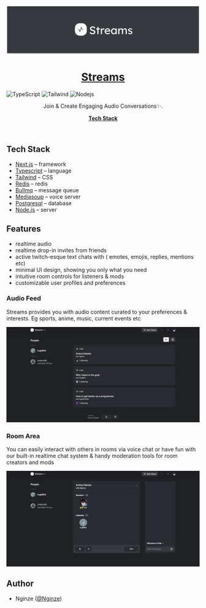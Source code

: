 <a href="https://streamsapp.me">
  <img alt="Streams-Join & create engaging voice conversations" src="https://raw.githubusercontent.com/Nginze/Anispace/master/uploads/streams_banner2.png">
  <h1 align="center">Streams</h1>
</a>

![TypeScript](https://img.shields.io/badge/typescript-%23007ACC.svg?style=for-the-badge&logo=typescript&logoColor=white)
![Tailwind](https://img.shields.io/badge/tailwindcss-hotpink.svg?style=for-the-badge&logo=tailwindcss&logoColor=white)
![Nodejs](https://img.shields.io/badge/nodejs-%23E34F26.svg?style=for-the-badge&logo=nodejs&logoColor=white)

<p align="center">
 Join & Create Engaging Audio Conversations✨.
</p>


<p align="center">
  <a href="#tech-stack"><strong>Tech Stack</strong></a>
</p>
<br/>


## Tech Stack

- [Next.js](https://nextjs.org/) – framework
- [Typescript](https://www.typescriptlang.org/) – language
- [Tailwind](https://tailwindcss.com/) – CSS
- [Redis](https://upstash.com/) – redis
- [Bullmq](https://upstash.com/) – message queue
- [Mediasoup](https://mediasoup.org/) – voice server
- [Postgresql](https://www.postgresql.org/) – database
- [Node.js](https://nodejs.org/en) – server

## Features
  - realtime audio 
  - realtime drop-in invites from friends
  - active twitch-esque text chats with ( emotes, emojis, replies, mentions etc)
  - minimal UI design, showing you only what you need
  - intuitive room controls for listeners & mods
  - customizable user profiles and preferences
    
### Audio Feed

Streams provides you with audio content curated to your preferences & interests. Eg sports, anime, music, current events etc

![](https://raw.githubusercontent.com/Nginze/Anispace/master/uploads/Feed2.png)

### Room Area

You can easily interact with others in rooms via voice chat or have fun with our built-in realtime chat system & handy moderation tools for room creators and mods

![](https://raw.githubusercontent.com/Nginze/Anispace/master/uploads/RoomArea.png)




## Author

- Nginze ([@Nginze](https://github.com/nginze))
